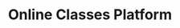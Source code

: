 <h1 align='center'>
  Online Classes Platform
</h1>

<p align='center'>
  <img alt='' src='https://i.imgur.com/bkhhdOC.png'>
</p>

<p align='center'>
  <img alt='' src='https://i.imgur.com/pUGxppF.png'>
</p>
